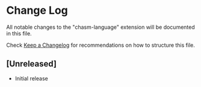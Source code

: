 # Change Log

All notable changes to the "chasm-language" extension will be documented in this file.

Check [Keep a Changelog](http://keepachangelog.com/) for recommendations on how to structure this file.

## [Unreleased]

- Initial release